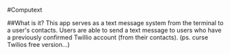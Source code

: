 #Computext


##What is it?
This app serves as a text message system from the terminal to a user's contacts. Users are able to send a text message to users who have a previously confirmed Twillio account (from their contacts). (ps. curse Twilios free version...)
